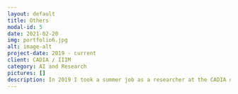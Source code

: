 ```yaml
---
layout: default
title: Others
modal-id: 5
date: 2021-02-20
img: portfolio6.jpg
alt: image-alt
project-date: 2019 - current
client: CADIA / IIIM
category: AI and Research
pictures: []
description: In 2019 I took a summer job as a researcher at the CADIA department. The research was done on the experience of crowding affecting visitors, for more information please refer to the pdf below (project's report). From the summer of 2020 until now, after completing my bachelor in Computer Science I took a job at IIIM (Icenlandic Institute for Intelligent Machines). I have been a part of many projects in the area of automation with Artificial Intelligence. Both jobs have been an amazing experience in the field of research.
---
```

